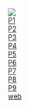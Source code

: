 
<html>
  <head>
    <meta charset="utf-8">
    <title>Mis Actividades</title>
    <link rel="stylesheet" href="estils.css">
    <meta lang="es-es">
  </head>
  <body>
  <img src="img/campo.jpg" >

  <div id="contenedor">
    <div class="pelota" id="pelota1"><a href="#" id="p1">P1</a></div>
    <div class="pelota" id="pelota2"><a href="#" id="p2">P2</a></div>
    <div class="pelota" id="pelota3"><a href="#" id="p3">P3</a></div>
    <div class="pelota" id="pelota4"><a href="#" id="p4">P4</a></div>
    <div class="pelota" id="pelota5"><a href="#" id="p5">P5</a></div>
    <div class="pelota" id="pelota6"><a href="#" id="p6">P6</a></div>
    <div class="pelota" id="pelota7"><a href="#" id="p7">P7</a></div>
    <div class="pelota" id="pelota8"><a href="#" id="p8">P8</a></div>
    <div class="pelota" id="pelota9"><a href="#" id="p9">P9</a></div>
    <div class="pelota" id="pelota10"><a href="web/index.html" id="p10">web</a></div>
  </div>





  </body>
</html>

